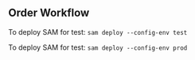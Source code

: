 ## Order Workflow

To deploy SAM for test:
`sam deploy --config-env test`

To deploy SAM for test:
`sam deploy --config-env prod`